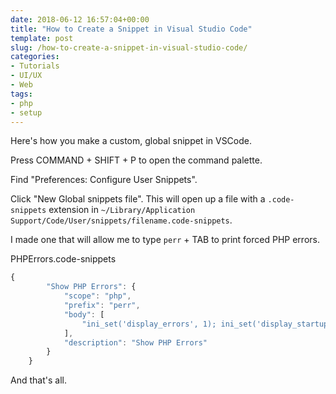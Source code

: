 ```yaml
---
date: 2018-06-12 16:57:04+00:00
title: "How to Create a Snippet in Visual Studio Code"
template: post
slug: /how-to-create-a-snippet-in-visual-studio-code/
categories:
- Tutorials
- UI/UX
- Web
tags:
- php
- setup
---
```



Here's how you make a custom, global snippet in VSCode.

Press COMMAND + SHIFT + P to open the command palette. 

Find "Preferences: Configure User Snippets".

Click "New Global snippets file". This will open up a file with a `.code-snippets` extension in `~/Library/Application Support/Code/User/snippets/filename.code-snippets`.

I made one that will allow me to type `perr` + TAB to print forced PHP errors.



PHPErrors.code-snippets



    
```js
{
    	"Show PHP Errors": {
    		"scope": "php",
    		"prefix": "perr",
    		"body": [
    			"ini_set('display_errors', 1); ini_set('display_startup_errors', 1); error_reporting(E_ALL);"
    		],
    		"description": "Show PHP Errors"
    	}
    }
```




And that's all.
		
